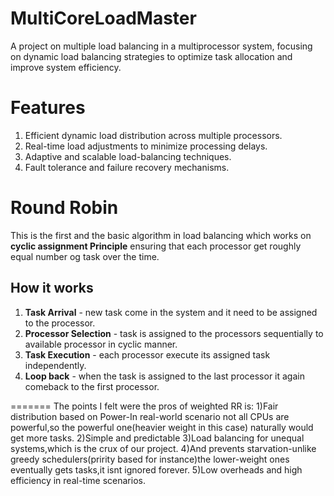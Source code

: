 
# MultiCoreLoadMaster
A project on multiple load balancing in a multiprocessor system, focusing on dynamic load balancing strategies to optimize task allocation and improve system efficiency.
# Features
1. Efficient dynamic load distribution across multiple processors.
2. Real-time load adjustments to minimize processing delays.
3. Adaptive and scalable load-balancing techniques.
4. Fault tolerance and failure recovery mechanisms.   
# Round Robin
This is the first and the basic algorithm in load balancing which works on **cyclic assignment Principle** ensuring that each processor get roughly equal number og task over the time.
## How it works
1. **Task Arrival** - new task come in the system and it need to be assigned to the processor.
2. **Processor Selection** - task is assigned to the processors sequentially to available processor in cyclic manner.
3. **Task Execution** - each processor execute its assigned task independently.
4. **Loop back** - when the task is assigned to the last processor it again comeback to the first processor.


=======
The points I felt were the pros of weighted RR is:
1)Fair distribution based on Power-In real-world scenario not all CPUs are powerful,so the powerful one(heavier weight in this case) naturally would get more tasks.
2)Simple and predictable
3)Load balancing for unequal systems,which is the crux of our project.
4)And prevents starvation-unlike greedy schedulers(pririty based for instance)the lower-weight ones eventually gets tasks,it isnt ignored forever.
5)Low overheads and high efficiency in real-time scenarios.

